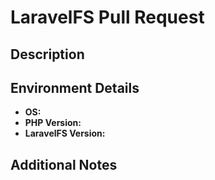 # LaravelFS Pull Request

## Description
<!-- Briefly describe your changes. -->

## Environment Details
- **OS:**
- **PHP Version:**
- **LaravelFS Version:**

## Additional Notes
<!-- Add any extra details if needed. -->
